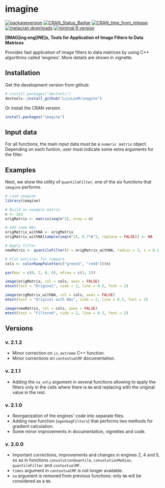 # imagine

[![packageversion](https://img.shields.io/badge/Package%20version-1.5.3-orange.svg?style=flat-square)](commits/master) [![CRAN_Status_Badge](https://www.r-pkg.org/badges/version/imagine)](https://cran.r-project.org/package=imagine) [![CRAN_time_from_release](https://www.r-pkg.org/badges/ago/imagine)](https://cran.r-project.org/package=imagine) [![metacran downloads](https://cranlogs.r-pkg.org/badges/imagine)](https://cran.r-project.org/package=imagine) [![minimal R version](https://img.shields.io/badge/R%3E%253D-3.1.0-6666ff.svg)](https://cran.r-project.org/)

**[IMAG]ing eng[INE]s, Tools for Application of Image Filters to Data Matrices**

Provides fast application of image filters to data matrices by using C++ algorithms called 'engines'. More details are shown in vignette.

## Installation

Get the development version from github:

``` r
# install.packages("devtools")
devtools::install_github("LuisLauM/imagine")
```

Or install the CRAN version

``` r
install.packages("imagine")
```

## Input data

For all functions, the main input data must be a `numeric matrix` object. Depending on each funtion, user must indicate some extra arguments for the filter.

## Examples

Next, we show the utility of `quantileFilter`, one of the six functions that `imagine` performs.

``` r
# Load imagine
library(imagine)

# Build an example matrix
n <- 1e3
origMatrix <- matrix(seq(n^2), nrow = n)

# Add some NAs
origMatrix_withNA <- origMatrix
origMatrix_withNA[sample(seq(n^2), 0.7*n^2, replace = FALSE)] <- NA

# Apply filter
newMatrix <- quantileFilter(X = origMatrix_withNA, radius = 3, x = 0.1, times = 1)

# Plot matrices for compare
cols <- colorRampPalette(c("green3", "red4"))(n)

par(mar = c(0, 2, 0, 0), mfrow = c(3, 1))

image(origMatrix, col = cols, axes = FALSE)
mtext(text = "Original", side = 2, line = 0.5, font = 2)

image(origMatrix_withNA, col = cols, axes = FALSE)
mtext(text = "Original with NAs", side = 2, line = 0.5, font = 2)

image(newMatrix, col = cols, axes = FALSE)
mtext(text = "Filtered", side = 2, line = 0.5, font = 2)
```

## Versions

### v. 2.1.2

-   Minor correction on `is_extreme` C++ function.
-   Minor corrections on `contextualMF` documentation.

### v. 2.1.1

-   Adding the `na_only` argument in several functions allowing to apply the filters only in the cells where there is `NA` and replacing with the original value in the rest.

### v. 2.1.0

-   Reorganization of the engines' code into separate files.
-   Adding new function (`agenbagFilters`) that performs two methods for gradient calculation.
-   Some minor improvements in documentation, vignettes and code.

### v. 2.0.0

-   Important corrections, improvements and changes in engines 2, 4 and 5, so as in functions `convolutionQuantile`, `convolutionMedian`, `quantileFilter` and `contextualMF`.
-   `times` argument in `contextualMF` is not longer available.
-   `na` argument is removed from previous functions: only `NA` will be considered as a `NA`.
